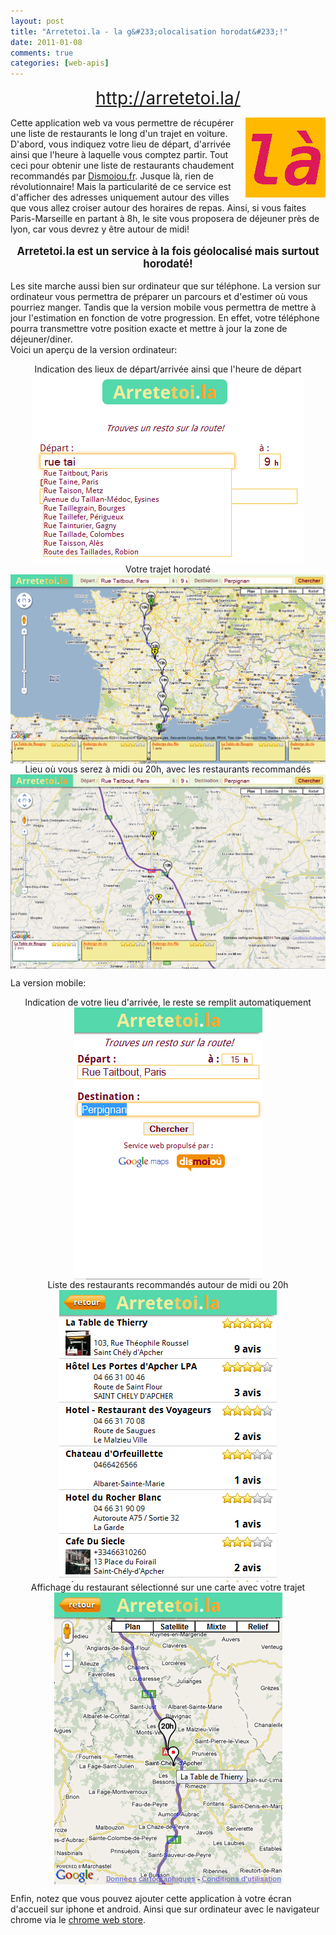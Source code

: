 ```yaml
---
layout: post
title: "Arretetoi.la - la g&#233;olocalisation horodat&#233;!"
date: 2011-01-08
comments: true
categories: [web-apis]
---
```

<p style="text-align: center"><a href="http://arretetoi.la/" style="font-size: 2em;">http://arretetoi.la/</a></p>
<img src="/public/arretetoila/icon_128.png" style="float: right;" /> Cette
application web va vous permettre de r&#233;cup&#233;rer une liste de restaurants le long
d'un trajet en voiture. D'abord, vous indiquez votre lieu de d&#233;part, d'arriv&#233;e
ainsi que l'heure &#224; laquelle vous comptez partir. Tout ceci pour obtenir une
liste de restaurants chaudement recommand&#233;s par <a href="http://dismoiou.fr/">Dismoiou.fr</a>. Jusque l&#224;, rien de r&#233;volutionnaire! Mais
la particularit&#233; de ce service est d'afficher des adresses uniquement autour
des villes que vous allez croiser autour des horaires de repas. Ainsi, si vous
faites Paris-Marseille en partant &#224; 8h, le site vous proposera de d&#233;jeuner pr&#232;s
de lyon, car vous devrez y &#234;tre autour de midi!
<p style="font-size: 1.2em; text-align: center"><strong>Arretetoi.la est un
service &#224; la fois g&#233;olocalis&#233; mais surtout horodat&#233;!</strong></p>
Les site marche aussi bien sur ordinateur que sur t&#233;l&#233;phone. La version sur
ordinateur vous permettra de pr&#233;parer un parcours et d'estimer o&#249; vous pourriez
manger. Tandis que la version mobile vous permettra de mettre &#224; jour
l'estimation en fonction de votre progression. En effet, votre t&#233;l&#233;phone pourra
transmettre votre position exacte et mettre &#224; jour la zone de
d&#233;jeuner/diner.<br />
Voici un aper&#231;u de la version ordinateur:
<p style="text-align: center">Indication des lieux de d&#233;part/arriv&#233;e ainsi que
l'heure de d&#233;part <img src="/public/arretetoila/desktop-1.png" style="display: block; margin: auto;" /> Votre trajet horodat&#233; <img src="/public/arretetoila/desktop-2.png" style="display: block; margin: auto;" />
Lieu o&#249; vous serez &#224; midi ou 20h, avec les restaurants recommand&#233;s <img src="/public/arretetoila/desktop-3.png" style="display: block; margin: auto;" /></p>
La version mobile:
<p style="text-align: center">Indication de votre lieu d'arriv&#233;e, le reste se
remplit automatiquement <img src="/public/arretetoila/mobile-1.png" style="display: block; margin: auto;" /> Liste des restaurants recommand&#233;s autour de
midi ou 20h <img src="/public/arretetoila/mobile-2.png" style="display: block; margin: auto;" /> Affichage du restaurant s&#233;lectionn&#233; sur une
carte avec votre trajet <img src="/public/arretetoila/mobile-3.png" style="display: block; margin: auto;" /></p>
Enfin, notez que vous pouvez ajouter cette application &#224; votre &#233;cran d'accueil
sur iphone et android. Ainsi que sur ordinateur avec le navigateur chrome via
le <a href="https://chrome.google.com/webstore/detail/dmjmddodainnogedepioklhnhdmebfhk">chrome
web store</a>.
